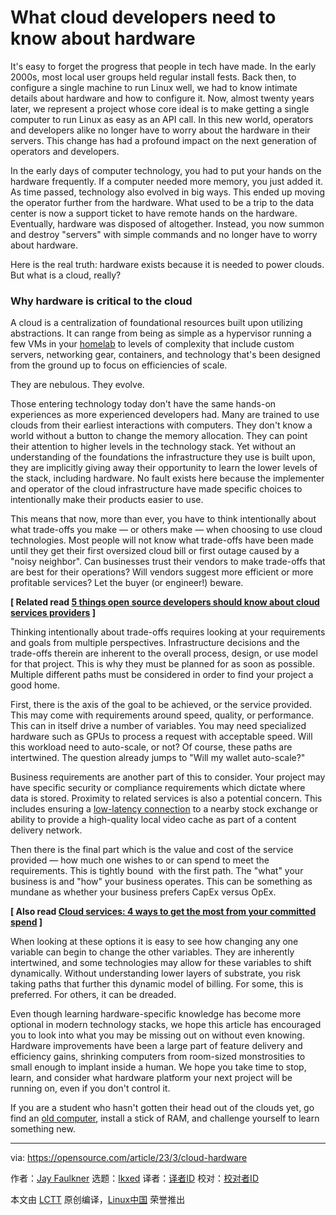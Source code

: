 [#]: subject: "What cloud developers need to know about hardware"
[#]: via: "https://opensource.com/article/23/3/cloud-hardware"
[#]: author: "Jay Faulkner https://opensource.com/users/jayf"
[#]: collector: "lkxed"
[#]: translator: "geekpi"
[#]: reviewer: " "
[#]: publisher: " "
[#]: url: " "

What cloud developers need to know about hardware
======

It's easy to forget the progress that people in tech have made. In the early 2000s, most local user groups held regular install fests. Back then, to configure a single machine to run Linux well, we had to know intimate details about hardware and how to configure it. Now, almost twenty years later, we represent a project whose core ideal is to make getting a single computer to run Linux as easy as an API call. In this new world, operators and developers alike no longer have to worry about the hardware in their servers. This change has had a profound impact on the next generation of operators and developers.

In the early days of computer technology, you had to put your hands on the hardware frequently. If a computer needed more memory, you just added it. As time passed, technology also evolved in big ways. This ended up moving the operator further from the hardware. What used to be a trip to the data center is now a support ticket to have remote hands on the hardware. Eventually, hardware was disposed of altogether. Instead, you now summon and destroy "servers" with simple commands and no longer have to worry about hardware.

Here is the real truth: hardware exists because it is needed to power clouds. But what is a cloud, really?

### Why hardware is critical to the cloud

A cloud is a centralization of foundational resources built upon utilizing abstractions. It can range from being as simple as a hypervisor running a few VMs in your [homelab][1] to levels of complexity that include custom servers, networking gear, containers, and technology that's been designed from the ground up to focus on efficiencies of scale.

They are nebulous. They evolve.

Those entering technology today don't have the same hands-on experiences as more experienced developers had. Many are trained to use clouds from their earliest interactions with computers. They don't know a world without a button to change the memory allocation. They can point their attention to higher levels in the technology stack. Yet without an understanding of the foundations the infrastructure they use is built upon, they are implicitly giving away their opportunity to learn the lower levels of the stack, including hardware. No fault exists here because the implementer and operator of the cloud infrastructure have made specific choices to intentionally make their products easier to use.

This means that now, more than ever, you have to think intentionally about what trade-offs you make — or others make — when choosing to use cloud technologies. Most people will not know what trade-offs have been made until they get their first oversized cloud bill or first outage caused by a "noisy neighbor". Can businesses trust their vendors to make trade-offs that are best for their operations? Will vendors suggest more efficient or more profitable services? Let the buyer (or engineer!) beware.

**[ Related read [5 things open source developers should know about cloud services providers][2] ]**

Thinking intentionally about trade-offs requires looking at your requirements and goals from multiple perspectives. Infrastructure decisions and the trade-offs therein are inherent to the overall process, design, or use model for that project. This is why they must be planned for as soon as possible. Multiple different paths must be considered in order to find your project a good home.

First, there is the axis of the goal to be achieved, or the service provided. This may come with requirements around speed, quality, or performance. This can in itself drive a number of variables. You may need specialized hardware such as GPUs to process a request with acceptable speed. Will this workload need to auto-scale, or not? Of course, these paths are intertwined. The question already jumps to "Will my wallet auto-scale?"

Business requirements are another part of this to consider. Your project may have specific security or compliance requirements which dictate where data is stored. Proximity to related services is also a potential concern. This includes ensuring a [low-latency connection][3] to a nearby stock exchange or ability to provide a high-quality local video cache as part of a content delivery network.

Then there is the final part which is the value and cost of the service provided — how much one wishes to or can spend to meet the requirements. This is tightly bound  with the first path. The "what" your business is and "how" your business operates. This can be something as mundane as whether your business prefers CapEx versus OpEx.

**[ Also read [Cloud services: 4 ways to get the most from your committed spend][4] ]**

When looking at these options it is easy to see how changing any one variable can begin to change the other variables. They are inherently intertwined, and some technologies may allow for these variables to shift dynamically. Without understanding lower layers of substrate, you risk taking paths that further this dynamic model of billing. For some, this is preferred. For others, it can be dreaded.

Even though learning hardware-specific knowledge has become more optional in modern technology stacks, we hope this article has encouraged you to look into what you may be missing out on without even knowing. Hardware improvements have been a large part of feature delivery and efficiency gains, shrinking computers from room-sized monstrosities to small enough to implant inside a human. We hope you take time to stop, learn, and consider what hardware platform your next project will be running on, even if you don't control it.

If you are a student who hasn't gotten their head out of the clouds yet, go find an [old computer][5], install a stick of RAM, and challenge yourself to learn something new.

--------------------------------------------------------------------------------

via: https://opensource.com/article/23/3/cloud-hardware

作者：[Jay Faulkner][a]
选题：[lkxed][b]
译者：[译者ID](https://github.com/译者ID)
校对：[校对者ID](https://github.com/校对者ID)

本文由 [LCTT](https://github.com/LCTT/TranslateProject) 原创编译，[Linux中国](https://linux.cn/) 荣誉推出

[a]: https://opensource.com/users/jayf
[b]: https://github.com/lkxed/
[1]: https://www.redhat.com/sysadmin/linux-homelab-rhel?intcmp=7013a000002qLH8AAM
[2]: https://opensource.com/article/22/3/cloud-services-providers
[3]: https://enterprisersproject.com/article/2022/5/edge-computing-latency-matters?intcmp=7013a000002qLH8AAM
[4]: https://enterprisersproject.com/article/2022/8/cloud-services-get-most-your-committed-spend?intcmp=7013a000002qLH8AAM
[5]: https://opensource.com/article/22/4/how-linux-saves-earth